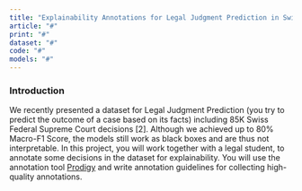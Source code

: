 ```yaml
---
title: "Explainability Annotations for Legal Judgment Prediction in Switzerland"
article: "#"
print: "#"
dataset: "#"
code: "#"
models: "#"
---
```


### Introduction

We recently presented a dataset for Legal Judgment Prediction (you try to predict the outcome of a case based on its facts) including 85K Swiss Federal Supreme Court decisions \[2\]. Although we achieved up to 80% Macro-F1 Score, the models still work as black boxes and are thus not interpretable. In this project, you will work together with a legal student, to annotate some decisions in the dataset for explainability. You will use the annotation tool [Prodigy](https://prodi.gy/) and write annotation guidelines for collecting high-quality annotations.
